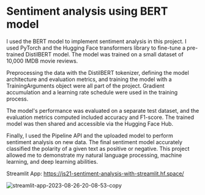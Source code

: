 # Sentiment analysis using BERT model

I used the BERT model to implement sentiment analysis in this project. I used PyTorch and the Hugging Face transformers library to fine-tune a pre-trained DistilBERT model. The model was trained on a small dataset of 10,000 IMDB movie reviews.

Preprocessing the data with the DistilBERT tokenizer, defining the model architecture and evaluation metrics, and training the model with a TrainingArguments object were all part of the project. Gradient accumulation and a learning rate schedule were used in the training process.

The model's performance was evaluated on a separate test dataset, and the evaluation metrics computed included accuracy and F1-score. The trained model was then shared and accessible via the Hugging Face Hub.

Finally, I used the Pipeline API and the uploaded model to perform sentiment analysis on new data. The final sentiment model accurately classified the polarity of a given text as positive or negative. This project allowed me to demonstrate my natural language processing, machine learning, and deep learning abilities.

Streamlit App: https://js21-sentiment-analysis-with-streamlit.hf.space/

![streamlit-app-2023-08-26-20-08-53-_copy_](https://github.com/jahnvisikligar/NLP_projects/assets/83291068/5df68dee-4d35-406b-9f08-c2e2d51703ca)


